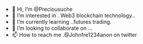 - 👋 Hi, I’m @Preciousuche
- 👀 I’m interested in . Web3 blockchain technology..
- 🌱 I’m currently learning ..futures trading.
- 💞️ I’m looking to collaborate on ...
- 📫 How to reach me .@Johnfre1234anon on twitter

<!---
Preciousuche/Preciousuche is a ✨ special ✨ repository because its `README.md` (this file) appears on your GitHub profile.
You can click the Preview link to take a look at your changes.
--->
